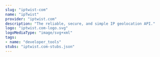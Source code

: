 ```yaml
---
slug: "iptwist-com"
name: "ipTwist"
provider: "iptwist.com"
description: "The reliable, secure, and simple IP geolocation API."
logo: "iptwist.com-logo.svg"
logoMediaType: "image/svg+xml"
tags:
- name: "developer_tools"
stubs: "iptwist.com-stubs.json"
---
```

